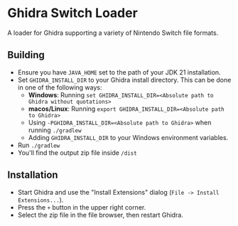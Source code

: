 # Ghidra Switch Loader

A loader for Ghidra supporting a variety of Nintendo Switch file formats.

## Building

- Ensure you have ``JAVA_HOME`` set to the path of your JDK 21 installation.
- Set ``GHIDRA_INSTALL_DIR`` to your Ghidra install directory. This can be done in one of the following ways:
  - **Windows**: Running ``set GHIDRA_INSTALL_DIR=<Absolute path to Ghidra without quotations>``
  - **macos/Linux**: Running ``export GHIDRA_INSTALL_DIR=<Absolute path to Ghidra>``
  - Using ``-PGHIDRA_INSTALL_DIR=<Absolute path to Ghidra>`` when running ``./gradlew``
  - Adding ``GHIDRA_INSTALL_DIR`` to your Windows environment variables.
- Run ``./gradlew``
- You'll find the output zip file inside `/dist`

## Installation

- Start Ghidra and use the "Install Extensions" dialog (``File -> Install Extensions...``).
- Press the ``+`` button in the upper right corner.
- Select the zip file in the file browser, then restart Ghidra.
